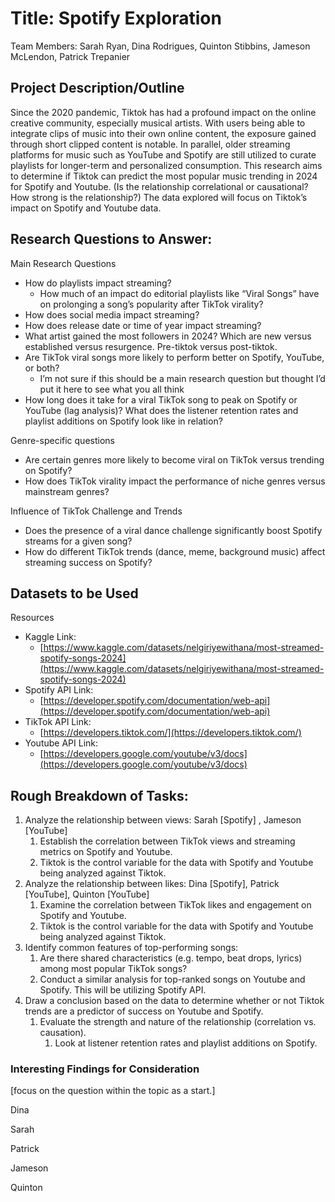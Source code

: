 # Title: Spotify Exploration

Team Members: Sarah Ryan, Dina Rodrigues, Quinton Stibbins, Jameson McLendon, Patrick Trepanier

## Project Description/Outline

Since the 2020 pandemic, Tiktok has had a profound impact on the online creative community, especially musical artists. With users being able to integrate clips of music into their own online content, the exposure gained through short clipped content is notable. In parallel, older streaming platforms for music such as YouTube and Spotify are still utilized to curate playlists for longer-term and personalized consumption. This research aims to determine if Tiktok can predict the most popular music trending in 2024 for Spotify and Youtube. (Is the relationship correlational or causational? How strong is the relationship?) The data explored will focus on Tiktok’s impact on Spotify and Youtube data. 

## Research Questions to Answer: 

Main Research Questions

* How do playlists impact streaming?  
  * How much of an impact do editorial playlists like “Viral Songs” have on  prolonging a song’s popularity after TikTok virality?  
* How does social media impact streaming?  
* How does release date or time of year impact streaming?  
* What artist gained the most followers in 2024? Which are new versus established versus resurgence. Pre-tiktok versus post-tiktok.  
* Are TikTok viral songs more likely to perform better on Spotify, YouTube, or both?   
  * I’m not sure if this should be a main research question but thought I’d put it here to see what you all think  
* How long does it take for a viral TikTok song to peak on Spotify or YouTube (lag analysis)? What does the listener retention rates and playlist additions on Spotify look like in relation?

Genre-specific questions

* Are certain genres more likely to become viral on TikTok versus trending on Spotify?  
* How does TikTok virality impact the performance of niche genres versus mainstream genres?

Influence of TikTok Challenge and Trends

* Does the presence of a viral dance challenge significantly boost Spotify streams for a given song?  
* How do different TikTok trends (dance, meme, background music) affect streaming success on Spotify?

## Datasets to be Used

Resources

* Kaggle Link:  
  * [https://www.kaggle.com/datasets/nelgiriyewithana/most-streamed-spotify-songs-2024](https://www.kaggle.com/datasets/nelgiriyewithana/most-streamed-spotify-songs-2024)  
* Spotify API Link:  
  * [https://developer.spotify.com/documentation/web-api](https://developer.spotify.com/documentation/web-api)  
* TikTok API Link:   
  * [https://developers.tiktok.com/](https://developers.tiktok.com/)   
* Youtube API Link:  
  * [https://developers.google.com/youtube/v3/docs](https://developers.google.com/youtube/v3/docs) 

## Rough Breakdown of Tasks: 

1. Analyze the relationship between views: Sarah \[Spotify\] , Jameson \[YouTube\]  
   1. Establish the correlation between TikTok views and streaming metrics on Spotify and Youtube.  
   2. Tiktok is the control variable for the data with Spotify and Youtube being analyzed against Tiktok.   
2. Analyze the relationship between likes: Dina \[Spotify\], Patrick \[YouTube\], Quinton \[YouTube\]  
   1. Examine the correlation between TikTok likes and engagement on Spotify and Youtube.  
   2. Tiktok is the control variable for the data with Spotify and Youtube being analyzed against Tiktok.   
3. Identify common features of top-performing songs:  
   1. Are there shared characteristics (e.g. tempo, beat drops, lyrics) among most popular TikTok songs?  
   2. Conduct a similar analysis for top-ranked songs on Youtube and Spotify. This will be utilizing Spotify API.   
4. Draw a conclusion based on the data to determine whether or not Tiktok trends are a predictor of success on Youtube and Spotify.  
   1. Evaluate the strength and nature of the relationship (correlation vs. causation).   
      1. Look at listener retention rates and playlist additions on Spotify.

### 

### Interesting Findings for Consideration

\[focus on the question within the topic as a start.\]

Dina

Sarah

Patrick

Jameson

Quinton  
